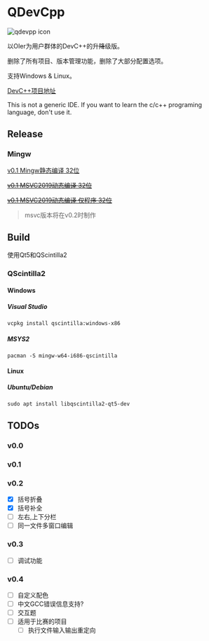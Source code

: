 # QDevCpp

![qdevpp icon](https://raw.githubusercontent.com/neko-para/qdevcpp/master/qdevcpp.ico)

以OIer为用户群体的DevC++的升~~降~~级版。

删除了所有项目、版本管理功能，删除了大部分配置选项。

支持Windows & Linux。

[DevC++项目地址](https://sourceforge.net/projects/orwelldevcpp/)

This is not a generic IDE. If you want to learn the c/c++ programing language, don't use it.

## Release

### Mingw

[v0.1 Mingw静态编译 32位](https://github.com/neko-para/qdevcpp/releases/download/v0.1/qdevcpp-mingw-x86-static.7z)

~~[v0.1 MSVC2019动态编译 32位](https://github.com/neko-para/qdevcpp/releases/download/v0.1/qdevcpp-msvc-x86-shared.7z)~~

~~[v0.1 MSVC2019动态编译 仅程序 32位](https://github.com/neko-para/qdevcpp/releases/download/v0.1/qdevcpp-msvc-x86-shared-program-only.7z)~~

> msvc版本将在v0.2时制作

## Build

使用Qt5和QScintilla2

### QScintilla2

#### Windows

##### Visual Studio

```shell
vcpkg install qscintilla:windows-x86
```

##### MSYS2

```shell
pacman -S mingw-w64-i686-qscintilla
```

#### Linux

##### Ubuntu/Debian

```shell
sudo apt install libqscintilla2-qt5-dev
```

## TODOs

### v0.0

### v0.1

### v0.2

* [x] 括号折叠
* [x] 括号补全
* [ ] 左右,上下分栏
* [ ] 同一文件多窗口编辑

### v0.3

* [ ] 调试功能

### v0.4

* [ ] 自定义配色
* [ ] 中文GCC错误信息支持?
* [ ] 交互题
* [ ] 适用于比赛的项目
  * [ ] 执行文件输入输出重定向
